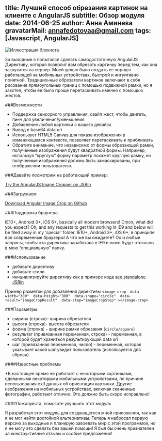 title: Лучший способ обрезания картинок на клиенте с AngularJS
subtitle: Обзор модуля
date: 2014-06-25
author: Анна Аминева
gravatarMail: annafedotovaa@gmail.com
tags: [Javascript, AngularJS]
---
![Иллюстрация блокнота](/blog/images/crop_image.jpg)

За выходные я попытался сделать самодостаточную AngularJS Директиву, которая позволит вам обрезать картинку перед тем, как она загрузится на сервер. Моей целью было создать ее хорошо работающей на мобильных устройствах, быстрой  и интуитивно понятной.
Традиционные обрезатели картинок включают в себя рисование прямоугольных границ с помощью подвижной рамки, но я захотел, чтобы ее было проще перетаскивать именно с помощью жестов.

<!-- more -->
###Возможности

* Поддержка сенсорного управления, свайп жест, чтобы двигать, пинч для увеличения/уменьшения
* Добавление любой картинки с вашего девайса
* Вывод в base64 data uri
* Использует  HTML5 Canvas для показа изображения в изменяющемся контексте, позволяет перетаскивать и приближать
* Обратите внимание, что независимо от формы обрезающей рамки, полученные изображения будут квадратной формы. Например, используя “круглую” форму параметр покажет круглую рамку, но полученные изображения должны быть замаскированы, при отображении пользователю.

###Давайте посмотрим на работающий пример:

[Try the AngularJS Image Cropper on JSBin](http://jsbin.com/fovovu/1/edit)

###Загружаем

[Download Angular Image Crop on Github](https://github.com/andyshora/angular-image-crop)
 
###Поддержка браузера

IE10+, Android 3+, iOS 6+, basically all modern browsers!
Cmon, what did you expect? Oh, and any requests to get this working in IE9 and below will be filed away in my 'special' folder.
IE10+, Android 3+, iOS 6+, в принципе все современные браузеры!
А что же вы ожидаете? Ох и любые запросы, чтобы эта директива заработала в IE9 и ниже будут отосланы в мою “специальную” папку.

###Использование

* добавьте директиву
* добавьте стили
* инициализируйте директиву как в примере кода [see standalone JSBin](http://jsbin.com/fovovu/1/edit)

Пример разметки для добавления директивы
` <image-crop  data-width="300"  data-height="300"  data-shape="circle"  data-result="imageCropResult"  data-step="imageCropStep" ></image-crop> `

###Параметры

* ширина (строка)- ширина обрезателя
* высота (строка)- высота обрезателя
* форма (строка) - ширина рамки обрезания (`circle/square`)
* результат (привязанная переменная, строка) - переменная, в которой будет храниться результирующий data uri
* шаг (привязанная переменная, число) - переменная, которая указывает какой шаг  увидит пользователь (используется для сброса)

####Известные проблемы

*В настоящее время не работает с некоторыми картинками, сделанными некоторыми мобильными устройствами, по причине использования exif данных об ориентации картинки. Другие изображения на мобильных устройствах, включая скаченные фотографии, работают отлично. Это должно быть скоро исправлено!

####Пожалуйста, помогите улучшить этот модуль

Я разработал этот модуль для создающегося мной приложения, так как я не мог найти достойной альтернативы. Теперь я набросал первую версию за выходные и планирую завоевать мир с этой программой, но я не могу это сделать без вашей помощи!
Я был бы очень признателен за конструктивные отзывы и особые предложения!


